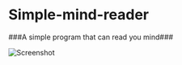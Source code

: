 Simple-mind-reader
==================

###A simple program that can read you mind###

![Screenshot](http://puu.sh/8uIf4.png)
